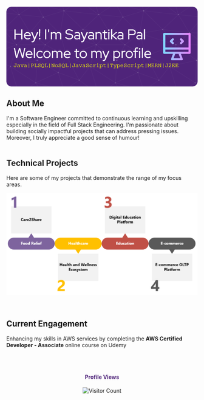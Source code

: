 ![Header](./github-header-image.png)

## About Me
I'm a Software Engineer committed to continuous learning and upskilling especially in the field of Full Stack Engineering. I'm passionate about building socially impactful projects that can address pressing issues.
Moreover, I truly appreciate a good sense of humour! 
</br></br>

## Technical Projects
Here are some of my projects that demonstrate the range of my focus areas.

![alt text](proj-sum.png)

</br>

## Current Engagement

Enhancing my skills in AWS services by completing the **AWS Certified Developer - Associate** online course on Udemy

</br></br>
<!-- <style>
@keyframes slide {
  0% {
    transform: translateX(-100%);
  }
  100% {
    transform: translateX(100%);
  }
}
</style> -->
<footer align="center"> 
  <h4 style="color: rgb(79, 36, 122);">Profile Views</h4>
  <img src="https://profile-counter.glitch.me/{Pal-96}/count.svg" alt="Visitor Count"/>

  <div style="overflow: hidden; white-space: nowrap;">
  <div style="display: inline-block; padding-left: 100%; animation: slide 10s linear infinite; center">
<h3 style="color: rgb(79, 36, 122);"><i>Thank you for visiting ! </i></h3>
  </div>
</div>
</footer>
